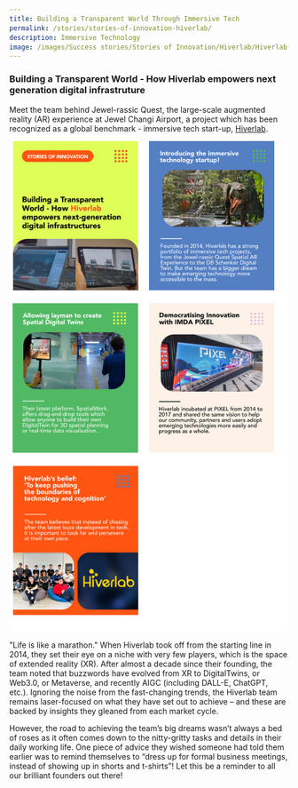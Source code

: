 ```yaml
---
title: Building a Transparent World Through Immersive Tech
permalink: /stories/stories-of-innovation-hiverlab/
description: Immersive Technology
image: /images/Success stories/Stories of Innovation/Hiverlab/Hiverlab-01.jpg
---
```

### Building a Transparent World - How Hiverlab empowers next generation digital infrastruture 

Meet the team behind Jewel-rassic Quest, the large-scale augmented reality (AR) experience at Jewel Changi Airport, a project which has been recognized as a global benchmark - immersive tech start-up, [Hiverlab](https://www.hiverlab.com/).

![](/images/Success%20stories/Stories%20of%20Innovation/Hiverlab/Untitled%20design%20(1).png)

"Life is like a marathon." When Hiverlab took off from the starting line in 2014, they set their eye on a niche with very few players, which is the space of extended reality (XR). After almost a decade since their founding, the team noted that buzzwords have evolved from XR to DigitalTwins, or Web3.0, or Metaverse, and recently AIGC (including DALL-E, ChatGPT, etc.). Ignoring the noise from the fast-changing trends, the Hiverlab team remains laser-focused on what they have set out to achieve – and these are backed by insights they gleaned from each market cycle.

However, the road to achieving the team’s big dreams wasn’t always a bed of roses as it often comes down to the nitty-gritty tasks and details in their daily working life. One piece of advice they wished someone had told them earlier was to remind themselves to “dress up for formal business meetings, instead of showing up in shorts and t-shirts”! Let this be a reminder to all our brilliant founders out there!